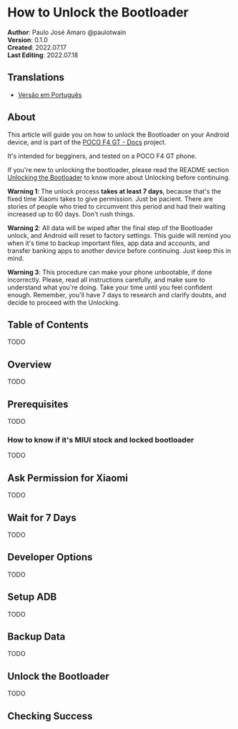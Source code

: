 # How to Unlock the Bootloader
**Author**: Paulo José Amaro @paulotwain  
**Version**: 0.1.0  
**Created**: 2022.07.17  
**Last Editing**: 2022.07.18

## Translations
- [Versão em Português](pt/como-desbloquear-o-bootloader.md)

## About
This article will guide you on how to unlock the Bootloader on your Android device, and is part of the [POCO F4 GT - Docs](README.md) project.

It's intended for begginers, and tested on a POCO F4 GT phone.

If you're new to unlocking the bootloader, please read the README section [Unlocking the Bootloader](README.md#unlocking-the-bootloader) to know more about Unlocking before continuing.

**Warning 1**: The unlock process **takes at least 7 days**, because that's the fixed time Xiaomi takes to give permission. Just be pacient. There are stories of people who tried to circumvent this period and had their waiting increased up to 60 days. Don't rush things.

**Warning 2**: All data will be wiped after the final step of the Bootloader unlock, and Android will reset to factory settings. This guide will remind you when it's time to backup important files, app data and accounts, and transfer banking apps to another device before continuing. Just keep this in mind.

**Warning 3**: This procedure can make your phone unbootable, if done incorrectly. Please, read all instructions carefully, and make sure to understand what you're doing. Take your time until you feel confident enough. Remember, you'll have 7 days to research and clarify doubts, and decide to proceed with the Unlocking.

## Table of Contents
TODO

## Overview
TODO

## Prerequisites
TODO

### How to know if it's MIUI stock and locked bootloader
TODO

## Ask Permission for Xiaomi
TODO

## Wait for 7 Days
TODO

## Developer Options
TODO

## Setup ADB
TODO

## Backup Data
TODO

## Unlock the Bootloader
TODO

## Checking Success